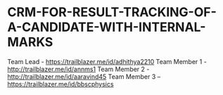 # CRM-FOR-RESULT-TRACKING-OF-A-CANDIDATE-WITH-INTERNAL-MARKS
Team Lead - https://trailblazer.me/id/adhithya2210
Team Member 1 -http://trailblazer.me/id/annms1
Team Member 2 -http://trailblazer.me/id/aaravind45
Team Member 3 –https://trailblazer.me/id/bbscphysics
